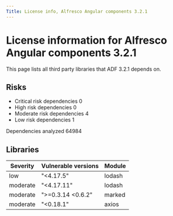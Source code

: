 ```yaml
---
Title: License info, Alfresco Angular components 3.2.1
---
```


# License information for Alfresco Angular components  3.2.1

This page lists all third party libraries that ADF 3.2.1 depends on.

## Risks

- Critical risk dependencies 0
- High risk dependencies 0
- Moderate risk dependencies 4
- Low risk dependencies 1

Dependencies analyzed 64984

## Libraries


| Severity | Vulnerable versions | Module |
| --- | --- | --- |
|low | &#34;&lt;4.17.5&#34; | lodash |
|moderate | &#34;&lt;4.17.11&#34; | lodash |
|moderate | &#34;&gt;=0.3.14 &lt;0.6.2&#34; | marked |
|moderate | &#34;&lt;0.18.1&#34; | axios |

